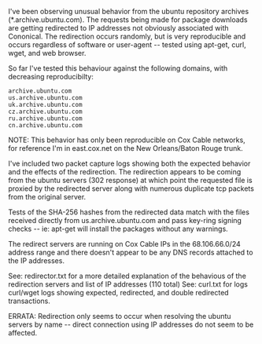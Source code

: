 I've been observing unusual behavior from the ubuntu repository archives (*.archive.ubuntu.com). The requests being made for package downloads are getting redirected to IP addresses not obviously associated with Cononical. The redirection occurs randomly, but is very reproducible and occurs regardless of software or user-agent -- tested using apt-get, curl, wget, and web browser. 

So far I've tested this behaviour against the following domains, with decreasing reproducibilty:

    archive.ubuntu.com
    us.archive.ubuntu.com
    uk.archive.ubuntu.com
    cz.archive.ubuntu.com
    ru.archive.ubuntu.com
    cn.archive.ubuntu.com

NOTE: This behavior has only been reproducible on Cox Cable networks, for reference I'm in east.cox.net on the New Orleans/Baton Rouge trunk.

I've included two packet capture logs showing both the expected behavior and the effects of the redirection. The redirection appears to be coming from the ubuntu servers (302 response) at which point the requested file is proxied by the redirected server along with numerous duplicate tcp packets from the original server.

Tests of the SHA-256 hashes from the redirected data match with the files received directly from us.archive.ubuntu.com and pass key-ring signing checks -- ie: apt-get will install the packages without any warnings.

The redirect servers are running on Cox Cable IPs in the 68.106.66.0/24 address range and there doesn't appear to be any DNS records attached to the IP addresses. 

See: redirector.txt for a more detailed explanation of the behavious of the redirection servers and list of IP addresses (110 total)
See: curl.txt for logs curl/wget logs showing expected, redirected, and double redirected transactions.


ERRATA:
Redirection only seems to occur when resolving the ubuntu servers by name -- direct connection using IP addresses do not seem to be affected.


